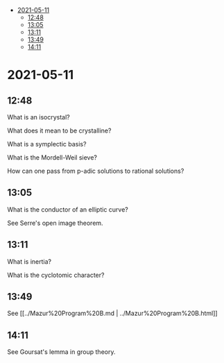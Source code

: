 -   [2021-05-11](#section)
    -   [12:48](#section-1)
    -   [13:05](#section-2)
    -   [13:11](#section-3)
    -   [13:49](#section-4)
    -   [14:11](#section-5)














2021-05-11
==========

12:48
-----

What is an isocrystal?

What does it mean to be crystalline?

What is a symplectic basis?

What is the Mordell-Weil sieve?

How can one pass from p-adic solutions to rational solutions?

13:05
-----

What is the conductor of an elliptic curve?

See Serre's open image theorem.

13:11
-----

What is inertia?

What is the cyclotomic character?

13:49
-----

See [[../Mazur%20Program%20B.md | ../Mazur%20Program%20B.html]]

14:11
-----

See Goursat's lemma in group theory.
